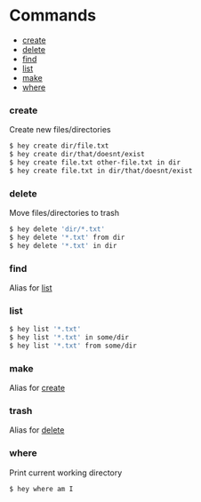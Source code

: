 # Commands

- [create](#create)
- [delete](#delete)
- [find](#find)
- [list](#list)
- [make](#make)
- [where](#where)

### create

Create new files/directories

```bash
$ hey create dir/file.txt
$ hey create dir/that/doesnt/exist
$ hey create file.txt other-file.txt in dir
$ hey create file.txt in dir/that/doesnt/exist
```

### delete

Move files/directories to trash

```bash
$ hey delete 'dir/*.txt'
$ hey delete '*.txt' from dir
$ hey delete '*.txt' in dir
```

### find

Alias for [list](#list)

### list

```bash
$ hey list '*.txt'
$ hey list '*.txt' in some/dir
$ hey list '*.txt' from some/dir
```

### make

Alias for [create](#create)

### trash

Alias for [delete](#delete)

### where

Print current working directory

```bash
$ hey where am I
```
